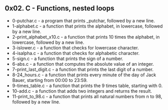 ## 0x02. C - Functions, nested loops

- 0-putchar.c -  a program that prints _putchar, followed by a new line.
- 1-alphabet.c - a function that prints the alphabet, in lowercase, followed by a new line.
- 2-print_alphabet_x10.c - a function that prints 10 times the alphabet, in lowercase, followed by a new line.
- 3-islower.c - a function that checks for lowercase character.
- 4-isalpha.c - a function that checks for alphabetic character.
- 5-sign.c -  a function that prints the sign of a number.
- 6-abs.c - a function that computes the absolute value of an integer.
- 7-print_last_digit.c - a function that prints the last digit of a number.
- 8-24_hours.c - a function that prints every minute of the day of Jack Bauer, starting from 00:00 to 23:59.
- 9-times_table.c - a function that prints the 9 times table, starting with 0.
- 10-add.c - a function that adds two integers and returns the result.
- 11-print_to_98.c - a function that prints all natural numbers from n to 98, followed by a new line.
